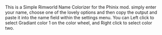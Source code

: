 This is a Simple Rimworld Name Colorizer for the Phinix mod.
simply enter your name, choose one of the lovely options and then copy the output and paste it into the name field within the settings menu.
You can Left click to select Gradiant color 1 on the color wheel, and Right click to select color two.
